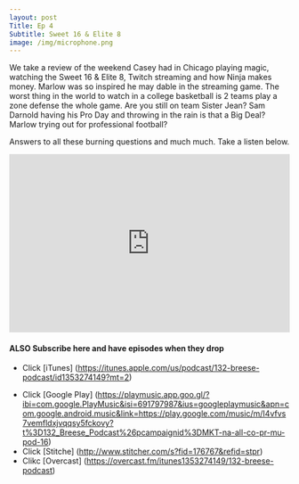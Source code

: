 ```yaml
---
layout: post
Title: Ep 4
Subtitle: Sweet 16 & Elite 8
image: /img/microphone.png
---
```


We take a review of the weekend Casey had in Chicago playing magic, watching the Sweet 16 & Elite 8, Twitch streaming and how Ninja makes money.  Marlow was so inspired he may dable in the streaming game.   The worst thing in the world to watch in a college basketball is 2 teams play a zone defense the whole game.  Are you still on team Sister Jean? Sam Darnold having his Pro Day and throwing in the rain is that a Big Deal?  Marlow trying out for professional football? 

Answers to all these burning questions and much much.  Take a listen below. 

<iframe src="https://cast.rocks/player/11602/EP-3---March-Madness.mp3?episodeTitle=Ep%203%3A%20March%20Madness%20%26%20NFL%20Free%20Agency%20&podcastTitle=132%20Breese%20Podcast&episodeDate=March%2019th%2C%202018&imageURL=https%3A%2F%2Fcast.rocks%2Fhosting%2F11602%2Ffeeds%2F6RG37.jpg&itunesLink=https%3A%2F%2Fitunes.apple.com%2Fus%2Fpodcast%2F132-breese-podcast%2Fid1353274149%3Fmt%3D2" style="border: none; min-height: 265px; max-height: 320px; max-width: 558px; min-width: 270px; width: 100%; height: 100%;" scrollbars="no"></iframe>



#### ALSO Subscribe here and have episodes when they drop 

* Click [iTunes] (https://itunes.apple.com/us/podcast/132-breese-podcast/id1353274149?mt=2)
- Click [Google Play] (https://playmusic.app.goo.gl/?ibi=com.google.PlayMusic&isi=691797987&ius=googleplaymusic&apn=com.google.android.music&link=https://play.google.com/music/m/I4vfvs7vemfldxjvqqsy5fckovy?t%3D132_Breese_Podcast%26pcampaignid%3DMKT-na-all-co-pr-mu-pod-16)
- Click [Stitche] (http://www.stitcher.com/s?fid=176767&refid=stpr)
- Clikc [Overcast] (https://overcast.fm/itunes1353274149/132-breese-podcast)

